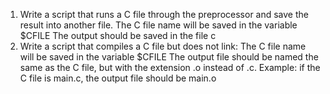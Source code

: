 1. Write a script that runs a C file through the preprocessor and save the result into another file.
The C file name will be saved in the variable $CFILE
The output should be saved in the file c
2. Write a script that compiles a C file but does not link:
The C file name will be saved in the variable $CFILE
The output file should be named the same as the C file, but with the extension .o instead of .c.
Example: if the C file is main.c, the output file should be main.o
